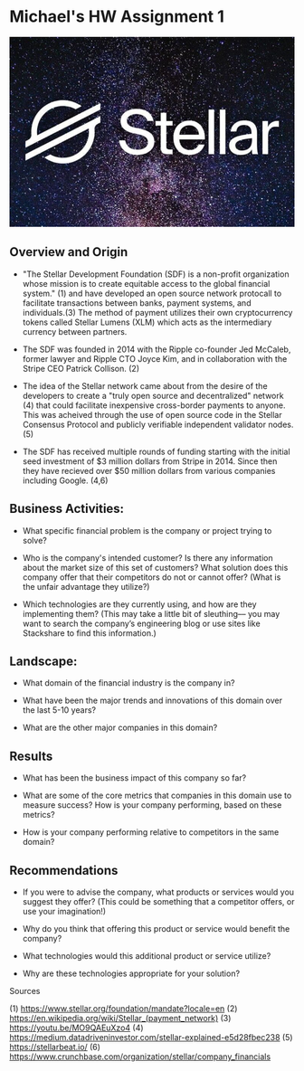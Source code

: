 
# Michael's HW Assignment 1

![stellarphoto.jpg](stellarphoto.jpg)

## Overview and Origin

* "The Stellar Development Foundation (SDF) is a non-profit organization whose mission is to create equitable access to the global financial system." (1) and have developed an open source network protocall to facilitate transactions between banks, payment systems, and individuals.(3) The method of payment utilizes their own cryptocurrency tokens called Stellar Lumens (XLM) which acts as the intermediary currency between partners.

* The SDF was founded in 2014 with the Ripple co-founder Jed McCaleb, former lawyer and Ripple CTO Joyce Kim, and in collaboration with the Stripe CEO Patrick Collison. (2)

* The idea of the Stellar network came about from the desire of the developers to create a "truly open source and decentralized" network (4) that could facilitate inexpensive cross-border payments to anyone. This was acheived through the use of open source code in the Stellar Consensus Protocol and publicly verifiable independent validator nodes.(5)

* The SDF has received multiple rounds of funding starting with the initial seed investment of $3 million dollars from Stripe in 2014. Since then they have recieved over $50 million dollars from various companies including Google. (4,6) 


## Business Activities:

* What specific financial problem is the company or project trying to solve?

* Who is the company's intended customer?  Is there any information about the market size of this set of customers?
What solution does this company offer that their competitors do not or cannot offer? (What is the unfair advantage they utilize?)

* Which technologies are they currently using, and how are they implementing them? (This may take a little bit of sleuthing–– you may want to search the company’s engineering blog or use sites like Stackshare to find this information.)


## Landscape:

* What domain of the financial industry is the company in?

* What have been the major trends and innovations of this domain over the last 5-10 years?

* What are the other major companies in this domain?


## Results

* What has been the business impact of this company so far?

* What are some of the core metrics that companies in this domain use to measure success? How is your company performing, based on these metrics?

* How is your company performing relative to competitors in the same domain?


## Recommendations

* If you were to advise the company, what products or services would you suggest they offer? (This could be something that a competitor offers, or use your imagination!)

* Why do you think that offering this product or service would benefit the company?

* What technologies would this additional product or service utilize?

* Why are these technologies appropriate for your solution?

Sources

(1) https://www.stellar.org/foundation/mandate?locale=en
(2) https://en.wikipedia.org/wiki/Stellar_(payment_network)
(3) https://youtu.be/MO9QAEuXzo4
(4) https://medium.datadriveninvestor.com/stellar-explained-e5d28fbec238
(5) https://stellarbeat.io/
(6) https://www.crunchbase.com/organization/stellar/company_financials